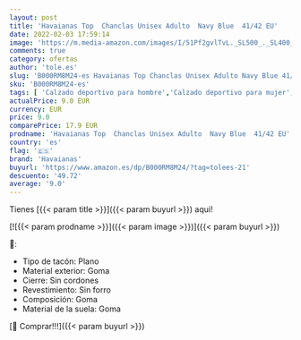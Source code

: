 ```yaml
---
layout: post
title: 'Havaianas Top  Chanclas Unisex Adulto  Navy Blue  41/42 EU'
date: 2022-02-03 17:59:14
image: 'https://m.media-amazon.com/images/I/51Pf2gvlTvL._SL500_._SL400_.jpg'
comments: true
category: ofertas
author: 'tole.es'
slug: 'B000RM8M24-es Havaianas Top Chanclas Unisex Adulto Navy Blue 41/42 EU'
sku: 'B000RM8M24-es'
tags: [ 'Calzado deportivo para hombre','Calzado deportivo para mujer','Chanclas y sandalias de piscina para hombre','Chanclas y sandalias de piscina para mujer','Zapatillas y calzado deportivo para hombre','Zapatillas y calzado deportivo para mujer','Zapatos','Zapatos para hombre','Zapatos para mujer','Zapatos y complementos','chanclas','havaianas', ]
actualPrice: 9.0 EUR
currency: EUR
price: 9.0
comparePrice: 17.9 EUR
prodname: 'Havaianas Top  Chanclas Unisex Adulto  Navy Blue  41/42 EU'
country: 'es'
flag: '🇪🇸'
brand: 'Havaianas'
buyurl: 'https://www.amazon.es/dp/B000RM8M24/?tag=tolees-21'
descuento: '49.72'
average: '9.0'
---
```


Tienes [{{< param title >}}]({{< param buyurl >}}) aqui!

[![{{< param prodname >}}]({{< param image >}})]({{< param buyurl >}})

🔎:

- Tipo de tacón: Plano
- Material exterior: Goma
- Cierre: Sin cordones
- Revestimiento: Sin forro
- Composición: Goma
- Material de la suela: Goma

[🛒 Comprar!!!]({{< param buyurl >}})
